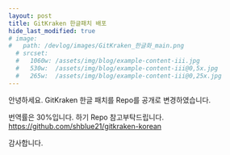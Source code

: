 ```yaml
---
layout: post
title: GitKraken 한글패치 배포
hide_last_modified: true
# image: 
#   path: /devlog/images/GitKraken_한글화_main.png
  # srcset:
  #   1060w: /assets/img/blog/example-content-iii.jpg
  #   530w:  /assets/img/blog/example-content-iii@0,5x.jpg
  #   265w:  /assets/img/blog/example-content-iii@0,25x.jpg
---
```


안녕하세요. 
GitKraken 한글 패치를 Repo를 공개로 변경하였습니다.

번역률은 30%입니다. 
하기 Repo 참고부탁드립니다.  
https://github.com/shblue21/gitkraken-korean

감사합니다.  